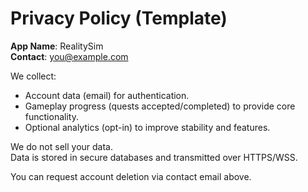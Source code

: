 # Privacy Policy (Template)

**App Name**: RealitySim  
**Contact**: you@example.com

We collect:
- Account data (email) for authentication.  
- Gameplay progress (quests accepted/completed) to provide core functionality.
- Optional analytics (opt-in) to improve stability and features.

We do not sell your data.  
Data is stored in secure databases and transmitted over HTTPS/WSS.

You can request account deletion via contact email above.

